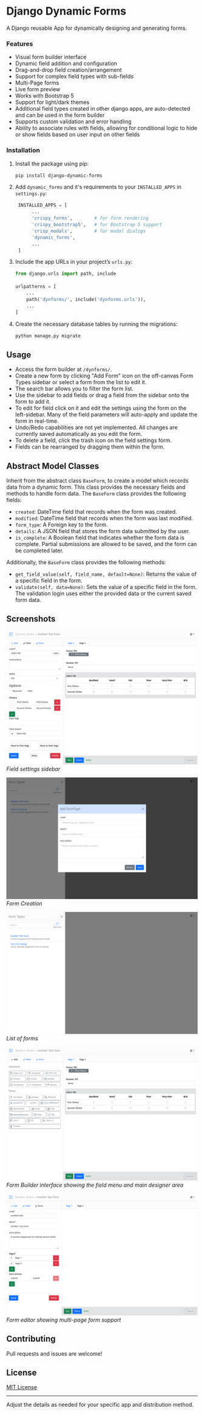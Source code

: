 # Django Dynamic Forms
A Django reusable App for dynamically designing and generating forms.

### Features
- Visual form builder interface
- Dynamic field addition and configuration
- Drag-and-drop field creation/arrangement
- Support for complex field types with sub-fields
- Multi-Page forms
- Live form preview
- Works with Bootstrap 5
- Support for light/dark themes
- Additional field types created in other django apps, are auto-detected and can be used in the form builder
- Supports custom validation and error handling
- Ability to associate rules with fields, allowing for conditional logic to hide or show fields based on user input on other fields

### Installation
1. Install the package using pip:
   ```bash
   pip install django-dynamic-forms
   ```
   
2. Add `dynamic_forms` and it's requirements to your `INSTALLED_APPS` in `settings.py`:
   ```python
    INSTALLED_APPS = [
         ...
         'crispy_forms',        # for form rendering
         'crispy_bootstrap5',   # for Bootstrap 5 support 
         'crisp_modals',        # for modal dialogs
         'dynamic_forms',
         ...
    ]
    ```

3. Include the app URLs in your project’s `urls.py`:

   ```python
   from django.urls import path, include

   urlpatterns = [
       ...
       path('dynforms/', include('dynforms.urls')),
       ...
   ]
   ```

4. Create the necessary database tables by running the migrations:

   ```bash
   python manage.py migrate
   ```

## Usage

- Access the form builder at `/dynforms/`.
- Create a new form by clicking "Add Form" icon on the off-canvas Form Types sidebar or select a form from the list to edit it.
- The search bar allows you to filter the form list.
- Use the sidebar to add fields or drag a field from the sidebar onto the form to add it.
- To edit for field click on it and edit the settings using the form on the left-sidebar. Many of the field parameters
  will auto-apply and update the form in real-time.
- Undo/Redo capabilities are not yet implemented. All changes are currently saved automatically as you edit the form.
- To delete a field, click the trash icon on the field settings form.
- Fields can be rearranged by dragging them within the form.

## Abstract Model Classes

Inherit from the abstract class `BaseForm`, to create a model which records data from a dynamic form. This class provides 
the necessary fields and methods to handle form data. The `BaseForm` class provides the following fields:

- `created`: DateTime field that records when the form was created.
- `modified`: DateTime field that records when the form was last modified.
- `form_type`: A Foreign key to the form.
- `details`: A JSON field that stores the form data submitted by the user.
- `is_complete`: A Boolean field that indicates whether the form data is complete. Partial submissions are allowed to be saved, and the form can be completed later.

Additionally, the `BaseForm` class provides the following methods:

- `get_field_value(self, field_name, default=None)`: Returns the value of a specific field in the form.
- `validate(self, data=None)`: Sets the value of a specific field in the form. The validation login uses either the provided data or the current saved form data.


## Screenshots

![Field Settings Sidebar](docs/src/field-editor.png)
*Field settings sidebar*

![Live Form Preview](docs/src/add-form.png)
*Form Creation*

![Live Form Preview](docs/src/form-list.png)
*List of forms*

![Form Builder UI](docs/src/field-panel.png)
*Form Builder interface showing the field menu and main designer area*

![Multi-Page Forms](docs/src/form-editor.png)
*Form editor showing multi-page form support*

## Contributing

Pull requests and issues are welcome!

## License

[MIT License](LICENSE)

---

Adjust the details as needed for your specific app and distribution method.   

 